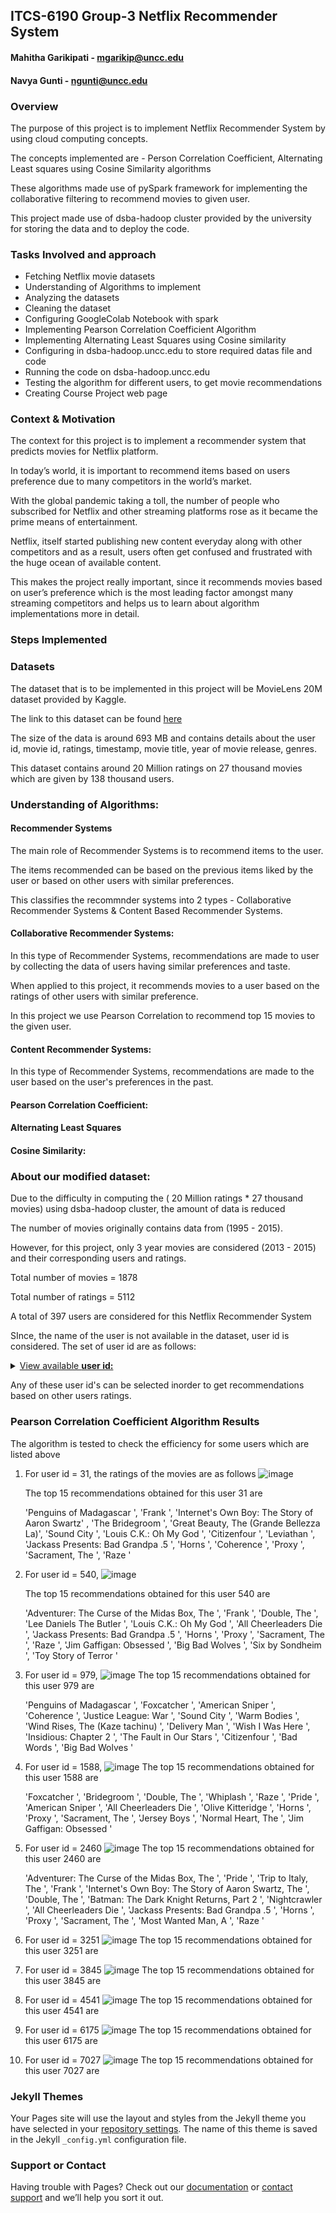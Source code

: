 ## ITCS-6190 Group-3 Netflix Recommender System
#### Mahitha Garikipati - mgarikip@uncc.edu
#### Navya Gunti - ngunti@uncc.edu

### Overview
The purpose of this project is to implement Netflix Recommender System by using cloud computing concepts.

The concepts implemented are - Person Correlation Coefficient, Alternating Least squares using Cosine Similarity algorithms

These algorithms made use of pySpark framework for implementing the collaborative filtering to recommend movies to given user.

This project made use of dsba-hadoop cluster provided by the university for storing the data and to deploy the code.

### Tasks Involved and approach
- Fetching Netflix movie datasets
- Understanding of Algorithms to implement
- Analyzing the datasets
- Cleaning the dataset
- Configuring GoogleColab Notebook with spark
- Implementing Pearson Correlation Coefficient Algorithm
- Implementing Alternating Least Squares using Cosine similarity
- Configuring in dsba-hadoop.uncc.edu to store required datas file and code
- Running the code on dsba-hadoop.uncc.edu
- Testing the algorithm for different users, to get movie recommendations
- Creating Course Project web page

### Context & Motivation
The context for this project is to implement a recommender system that predicts movies for Netflix platform. 

In today’s world, it is important to recommend items based on users preference due to many competitors in the world’s market. 

With the global pandemic taking a toll, the number of people who subscribed for Netflix and other streaming platforms rose as it became the prime means of entertainment. 

Netflix, itself started publishing new content everyday along with other competitors and as a result, users often get confused and frustrated with the huge ocean of available content. 

This makes the project really important, since it recommends movies based on user’s preference which is the most leading factor amongst many streaming competitors and helps us to learn about algorithm implementations more in detail. 

### Steps Implemented

### Datasets

The dataset that is to be implemented in this project will be MovieLens 20M dataset provided by Kaggle. 

The link to this dataset can be found [here](https://www.kaggle.com/grouplens/movielens-20m-dataset)

The size of the data is around 693 MB and contains details about the user id, movie id, ratings, timestamp, movie title, year of movie release, genres. 

This dataset contains around 20 Million ratings on 27 thousand movies which are given by 138 thousand users. 

### Understanding of Algorithms:

#### Recommender Systems

The main role of Recommender Systems is to recommend items to the user. 

The items recommended can be based on the previous items liked by the user or based on other users with similar preferences.

This classifies the recommnder systems into 2 types - Collaborative Recommender Systems & Content Based Recommender Systems.

#### Collaborative Recommender Systems:

In this type of Recommender Systems, recommendations are made to user by collecting the data of users having similar preferences and taste.

When applied to this project, it recommends movies to a user based on the ratings of other users with similar preference.

In this project we use Pearson Correlation to recommend top 15 movies to the given user.

#### Content Recommender Systems:

In this type of Recommender Systems, recommendations are made to the user based on the user's preferences in the past.

#### Pearson Correlation Coefficient:




#### Alternating Least Squares
#### Cosine Similarity:

###  About our modified dataset:

Due to the difficulty in computing the ( 20 Million ratings * 27 thousand movies) using dsba-hadoop cluster, the amount of data is reduced

The number of movies originally contains data from (1995 - 2015). 

However, for this project, only 3 year movies are considered (2013 - 2015) and their corresponding users and ratings.

Total number of movies = 1878

Total number of ratings = 5112

A total of 397 users are considered for this Netflix Recommender System

SInce, the name of the user is not available in the dataset, user id is considered. The set of user id are as follows: 

<details>
  <summary markdown="span"> <u>View available <b>user id:</b></u>
  </summary>
  <p>31,71,96,107,133,136,162,176,208,213,215,248,260,271,279,284,285,318,342,370,398,425,455,459,466,520,521,540,551,572,577,586,596,614,631,637,692,707,710,713,729,735,768,770,786,804,808,828,829,843,851,858,866,887,891,898,910,964,969,975,979,1048,1108,1141,1217,1228,1239,1244,1246,1257,1268,1271,1274,1277,1319,1331,1339,1341,1344,1433,1468,1518,1520,1527,1551,1559,1588,1602,1629,1644,1678,1703,1705,1721,1734,1741,1755,1761,1775,1837,1848,1853,1877,1948,1958,1968,1979,1996,2047,2068,2084,2093,2095,2138,2161,2188,2189,2208,2219,2269,2270,2287,2295,2298,2301,2310,2333,2367,2368,2414,2421,2423,2425,2449,2460,2515,2517,2535,2544,2568,2586,2606,2650,2657,2669,2702,2713,2742,2751,2813,2835,2874,2908,2928,2930,2959,2974,2988,3004,3020,3029,3031,3038,3070,3127,3149,3156,3163,3181,3205,3240,3251,3257,3267,3268,3282,3289,3326,3358,3364,3386,3397,3409,3413,3419,3429,3446,3448,3453,3456,3487,3490,3523,3529,3563,3589,3618,3634,3640,3660,3668,3676,3683,3693,3751,3797,3845,3846,3858,3867,3878,3884,3896,3990,4026,4039,4055,4063,4066,4087,4089,4165,4181,4222,4223,4257,4270,4274,4279,4281,4305,4347,4380,4405,4430,4450,4464,4468,4472,4488,4515,4537,4541,4550,4563,4571,4575,4587,4590,4596,4605,4627,4629,4635,4658,4660,4709,4745,4752,4759,4780,4793,4812,4813,4822,4829,4851,4855,4877,4910,4957,4965,4967,4968,5002,5004,5036,5037,5050,5058,5077,5080,5107,5125,5130,5138,5160,5181,5192,5208,5219,5242,5259,5264,5279,5288,5298,5309,5315,5337,5347,5352,5353,5359,5378,5417,5423,5440,5442,5443,5446,5457,5475,5489,5495,5514,5517,5529,5540,5550,5622,5643,5665,5718,5731,5763,5792,5800,5810,5823,5832,5840,5857,5871,5911,5928,5930,5952,5954,5973,5980,6039,6088,6112,6125,6148,6166,6171,6175,6184,6233,6236,6268,6308,6310,6325,6339,6340,6390,6412,6429,6441,6455,6472,6507,6524,6554,6632,6637,6646,6702,6721,6723,6750,6788,6832,6838,6881,6894,6899,6915,6939,6961,6970,6995,7007,7016,7027,7036,7038,7042,7047,7064,7066,7074,7086,7090
 </p>
</details>


Any of these user id's can be selected inorder to get recommendations based on other users ratings.


### Pearson Correlation Coefficient Algorithm Results
The algorithm is tested to check the efficiency for some users which are listed above

1) For user id = 31, the ratings of the movies are as follows
  ![image](https://user-images.githubusercontent.com/20443793/145141226-d5a0b0d6-9e54-4fd1-aa9e-9031e0915c21.png)
  
   The top 15 recommendations obtained for this user 31 are 
   
    'Penguins of Madagascar ', 'Frank ', 'Internet's Own Boy: The Story of Aaron Swartz' , 'The Bridegroom ', 'Great Beauty, The (Grande Bellezza La)', 'Sound City ', 'Louis C.K.: Oh My God ', 'Citizenfour ', 'Leviathan ', 'Jackass Presents: Bad Grandpa .5 ', 'Horns ', 'Coherence ', 'Proxy ', 'Sacrament, The ', 'Raze '

    
2) For user id = 540,
   ![image](https://user-images.githubusercontent.com/20443793/145141388-4ffcac6e-3be0-4a28-acef-1686a6956c5d.png)
   
   The top 15 recommendations obtained for this user 540 are 
    
     'Adventurer: The Curse of the Midas Box, The ', 'Frank ', 'Double, The ', 'Lee Daniels The Butler ', 'Louis C.K.: Oh My God ', 'All Cheerleaders Die ', 'Jackass Presents: Bad Grandpa .5 ', 'Horns ', 'Proxy ', 'Sacrament, The ', 'Raze ', 'Jim Gaffigan: Obsessed ', 'Big Bad Wolves ', 'Six by Sondheim ', 'Toy Story of Terror '


3) For user id = 979,
   ![image](https://user-images.githubusercontent.com/20443793/145141737-1708a8f6-08aa-4548-87a0-a65a7386ffe2.png)
   The top 15 recommendations obtained for this user 979 are 
   
     'Penguins of Madagascar ', 'Foxcatcher ', 'American Sniper ', 'Coherence ', 'Justice League: War ', 'Sound City ', 'Warm Bodies ', 'Wind Rises, The (Kaze tachinu) ', 'Delivery Man ', 'Wish I Was Here ', 'Insidious: Chapter 2 ', 'The Fault in Our Stars ', 'Citizenfour ', 'Bad Words ', 'Big Bad Wolves '


4) For user id = 1588,
   ![image](https://user-images.githubusercontent.com/20443793/145141938-3eba587f-6a37-4171-bc83-ea8aa4c58ad7.png)
   The top 15 recommendations obtained for this user 1588 are 
    
    'Foxcatcher ', 'Bridegroom ', 'Double, The ', 'Whiplash ', 'Raze ', 'Pride ', 'American Sniper ', 'All Cheerleaders Die ', 'Olive Kitteridge ', 'Horns ', 'Proxy ', 'Sacrament, The ', 'Jersey Boys ', 'Normal Heart, The ', 'Jim Gaffigan: Obsessed '

5) For user id = 2460
   ![image](https://user-images.githubusercontent.com/20443793/145142114-160c7ca2-876e-41d3-b4bb-4648e78e5e01.png)
   The top 15 recommendations obtained for this user 2460 are 
   
    'Adventurer: The Curse of the Midas Box, The ', 'Pride ', 'Trip to Italy, The ', 'Frank ', 'Internet's Own Boy: The Story of Aaron Swartz, The ', 'Double, The ', 'Batman: The Dark Knight Returns, Part 2 ', 'Nightcrawler ', 'All Cheerleaders Die ', 'Jackass Presents: Bad Grandpa .5 ', 'Horns ', 'Proxy ', 'Sacrament, The ', 'Most Wanted Man, A ', 'Raze '


6) For user id = 3251
   ![image](https://user-images.githubusercontent.com/20443793/145142198-209d3ec3-a823-456d-848e-e27e056df426.png)
   The top 15 recommendations obtained for this user 3251 are 
   
7) For user id = 3845
   ![image](https://user-images.githubusercontent.com/20443793/145142295-447045ef-cf22-44eb-bcc2-02ebb735d36b.png)
   The top 15 recommendations obtained for this user 3845 are 

8) For user id = 4541
   ![image](https://user-images.githubusercontent.com/20443793/145142501-2f1ffade-ca77-4907-a4ce-9fda48beb2e6.png)
   The top 15 recommendations obtained for this user 4541 are 

9) For user id = 6175
   ![image](https://user-images.githubusercontent.com/20443793/145142906-26b59fe6-e358-4c87-a643-e90b54582782.png)
   The top 15 recommendations obtained for this user 6175 are 

11) For user id = 7027
   ![image](https://user-images.githubusercontent.com/20443793/145142652-ef53a263-4e91-4767-9b78-aa6f87b98a6b.png)
   The top 15 recommendations obtained for this user 7027 are 


### Jekyll Themes

Your Pages site will use the layout and styles from the Jekyll theme you have selected in your [repository settings](https://github.com/mahithagarikipati/NetflixRecommenderSystem/settings/pages). The name of this theme is saved in the Jekyll `_config.yml` configuration file.

### Support or Contact

Having trouble with Pages? Check out our [documentation](https://docs.github.com/categories/github-pages-basics/) or [contact support](https://support.github.com/contact) and we’ll help you sort it out.

